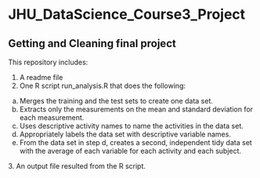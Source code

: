 # JHU_DataScience_Course3_Project
## Getting and Cleaning final project
This repository includes:
1. A readme file
2. One R script run_analysis.R that does the following:
  <ol type="a">
    <li>Merges the training and the test sets to create one data set.</li>
    <li>Extracts only the measurements on the mean and standard deviation for each measurement.</li>
    <li>Uses descriptive activity names to name the activities in the data set.</li>
    <li>Appropriately labels the data set with descriptive variable names.</li>
    <li>From the data set in step d, creates a second, independent tidy data set with the average of each variable for each activity and each subject.</li>
  </ol>
3. An output file resulted from the R script.

